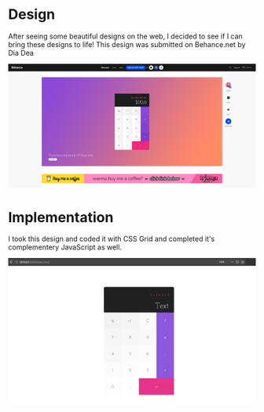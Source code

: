 # Design
After seeing some beautiful designs on the web, I decided to see if I can bring these designs to life!
This design was submitted on Behance.net by Dia Dea

![Behance Design](https://github.com/ahmadsaadat/HTML-CSS/blob/master/BehanceDesign.png)

# Implementation
I took this design and coded it with CSS Grid and completed it's complementery JavaScript as well.

<img src="https://github.com/ahmadsaadat/HTML-CSS/blob/master/UI.png" alt="My UI" />
